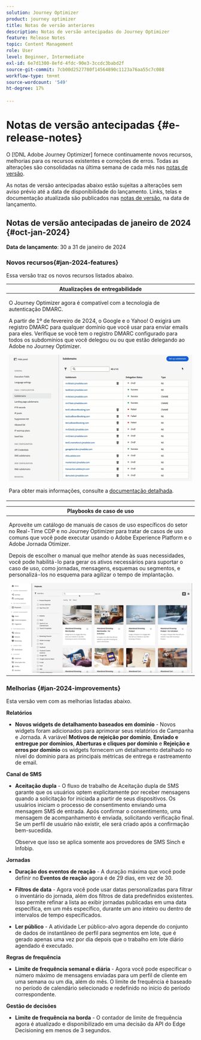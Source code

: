 ```yaml
---
solution: Journey Optimizer
product: journey optimizer
title: Notas de versão anteriores
description: Notas de versão antecipadas do Journey Optimizer
feature: Release Notes
topic: Content Management
role: User
level: Beginner, Intermediate
exl-id: 6e7d1300-8efd-4fdc-90e3-3ccdc3babd2f
source-git-commit: 7cb00d2527780f14564890c1123a76aa55c7c088
workflow-type: tm+mt
source-wordcount: '549'
ht-degree: 17%

---
```


# Notas de versão antecipadas {#e-release-notes}

O [!DNL Adobe Journey Optimizer] fornece continuamente novos recursos, melhorias para os recursos existentes e correções de erros. Todas as alterações são consolidadas na última semana de cada mês nas [notas de versão](release-notes.md).

As notas de versão antecipadas abaixo estão sujeitas a alterações sem aviso prévio até a data de disponibilidade do lançamento. Links, telas e documentação atualizada são publicados nas [notas de versão](release-notes.md), na data de lançamento.

## Notas de versão antecipadas de janeiro de 2024 {#oct-jan-2024}

**Data de lançamento**: 30 a 31 de janeiro de 2024

### Novos recursos{#jan-2024-features}

Essa versão traz os novos recursos listados abaixo.


<table>
<thead>
<tr>
<th><strong>Atualizações de entregabilidade</strong><br/></th>
</tr>
</thead>
<tbody>
<tr>
<td>
<p>O Journey Optimizer agora é compatível com a tecnologia de autenticação DMARC.</p>
<p>A partir de 1º de fevereiro de 2024, o Google e o Yahoo! O exigirá um registro DMARC para qualquer domínio que você usar para enviar emails para eles. Verifique se você tem o registro DMARC configurado para todos os subdomínios que você delegou ou ou que estão delegando ao Adobe no Journey Optimizer.</p>
<img src="assets/do-not-localize/dmarc.gif"/>
<p>Para obter mais informações, consulte a <a href="../configuration/dmarc-record-update.md">documentação detalhada</a>.</p>
</tr>
</tbody>
</table>

<table>
<thead>
<tr>
<th><strong>Playbooks de caso de uso</strong><br/></th>
</tr>
</thead>
<tbody>
<tr>
<td>
<p>Aproveite um catálogo de manuais de casos de uso específicos do setor no Real-Time CDP e no Journey Optimizer para tratar de casos de uso comuns que você pode executar usando o Adobe Experience Platform e o Adobe Jornada Otimizer.</p><p>Depois de escolher o manual que melhor atende às suas necessidades, você pode habilitá-lo para gerar os ativos necessários para suportar o caso de uso, como jornadas, mensagens, esquemas ou segmentos, e personalizá-los no esquema para agilizar o tempo de implantação.</p>
<img src="assets/do-not-localize/playbooks.gif"/>
<!--<p>For more information, refer to the <a href="../start/">detailed documentation</a>.</p>-->
</tr>
</tbody>
</table>

### Melhorias {#jan-2024-improvements}

Esta versão vem com as melhorias listadas abaixo.

**Relatórios**

* **Novos widgets de detalhamento baseados em domínio** - Novos widgets foram adicionados para aprimorar seus relatórios de Campanha e Jornada. A variável **Motivos de rejeição por domínio**, **Enviado e entregue por domínios**, **Aberturas e cliques por domínio** e **Rejeição e erros por domínio** os widgets fornecem um detalhamento detalhado no nível do domínio para as principais métricas de entrega e rastreamento de email.

**Canal de SMS**

* **Aceitação dupla** - O fluxo de trabalho de Aceitação dupla de SMS garante que os usuários optem explicitamente por receber mensagens quando a solicitação for iniciada a partir de seus dispositivos. Os usuários iniciam o processo de consentimento enviando uma mensagem SMS de entrada. Após confirmar o consentimento, uma mensagem de acompanhamento é enviada, solicitando verificação final. Se um perfil de usuário não existir, ele será criado após a confirmação bem-sucedida.

  Observe que isso se aplica somente aos provedores de SMS Sinch e Infobip.

**Jornadas**

* **Duração dos eventos de reação** - A duração máxima que você pode definir no **Eventos de reação** agora é de 29 dias, em vez de 30.

* **Filtros de data** - Agora você pode usar datas personalizadas para filtrar o inventário do jornada, além dos filtros de data predefinidos existentes. Isso permite refinar a lista ao exibir jornadas publicadas em uma data específica, em um mês específico, durante um ano inteiro ou dentro de intervalos de tempo especificados.

* **Ler público**  - A atividade Ler público-alvo agora depende do conjunto de dados de instantâneo de perfil para segmentos em lote, que é gerado apenas uma vez por dia depois que o trabalho em lote diário agendado é executado.

**Regras de frequência**

* **Limite de frequência semanal e diária** - Agora você pode especificar o número máximo de mensagens enviadas para um perfil de cliente em uma semana ou um dia, além do mês. O limite de frequência é baseado no período de calendário selecionado e redefinido no início do período correspondente.


**Gestão de decisões**

* **Limite de frequência na borda** - O contador de limite de frequência agora é atualizado e disponibilizado em uma decisão da API do Edge Decisioning em menos de 3 segundos.